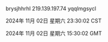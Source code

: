 brysjhhrhl 219.139.197.74 yqqlmgsycl

2024年 11月 02日 星期六 23:30:02 CST

2024年 11月 02日 星期六 15:30:02 GMT
